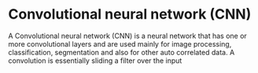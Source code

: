 # Convolutional neural network (CNN)
A Convolutional neural network (CNN) is a neural network that has one or more convolutional layers and are used mainly for image processing, classification, segmentation and also for other auto correlated data. A convolution is essentially sliding a filter over the input
